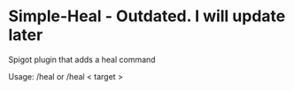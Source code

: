 # Simple-Heal - Outdated. I will update later
Spigot plugin that adds a heal command

Usage: /heal or /heal < target >
